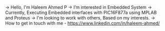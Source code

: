 -> Hello, I'm Haleem Ahmed P
-> I’m interested in Embedded System
-> Currently, Executing Embedded interfaces with PIC16F877a using MPLAB and Proteus
-> I'm looking to work with others, Based on my interests. 
-> How to get in touch with me - https://www.linkedin.com/in/haleem-ahmed/
